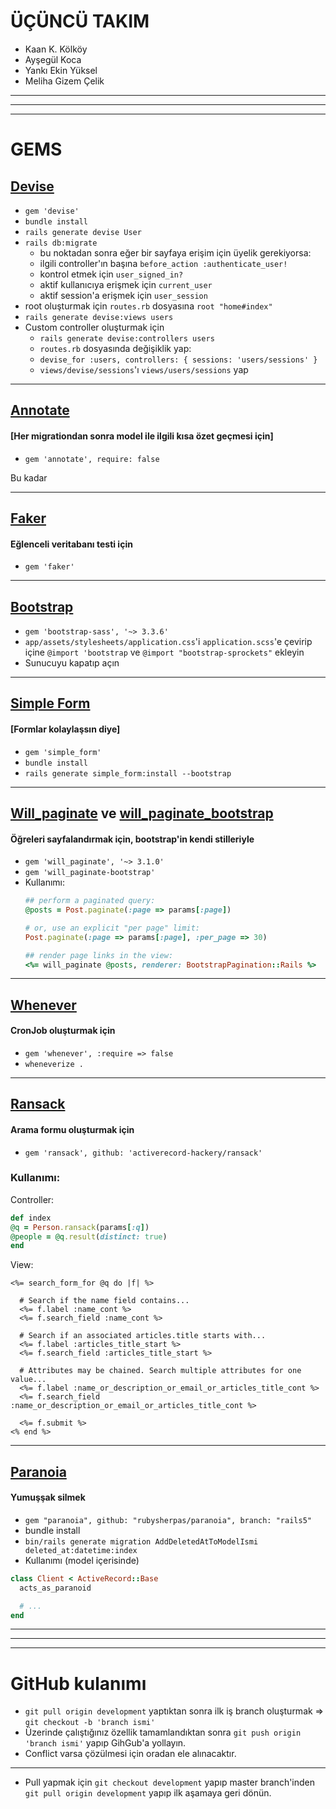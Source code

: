 # ÜÇÜNCÜ TAKIM
- Kaan K. Kölköy
- Ayşegül Koca
- Yankı Ekin Yüksel
- Meliha Gizem Çelik
---
---
---

# GEMS
## [Devise](https://github.com/plataformatec/devise)
- ```gem 'devise'```
- ```bundle install```
- ```rails generate devise User```
- ```rails db:migrate```
    - bu noktadan sonra eğer bir sayfaya erişim için üyelik gerekiyorsa:
    - ilgili controller'ın başına ```before_action :authenticate_user!```
    - kontrol etmek için ```user_signed_in?```
    - aktif kullanıcıya erişmek için ```current_user```
    - aktif session'a erişmek için ```user_session```
- root oluşturmak için ```routes.rb``` dosyasına ```root "home#index"```
- ```rails generate devise:views users```
- Custom controller oluşturmak için
    - ```rails generate devise:controllers users```
    - ```routes.rb``` dosyasında değişiklik yap:
    - ```devise_for :users, controllers: { sessions: 'users/sessions' }```
    - ```views/devise/sessions```'ı ```views/users/sessions``` yap

---
## [Annotate](https://github.com/ctran/annotate_models)
#### [Her migrationdan sonra model ile ilgili kısa özet geçmesi için]
- ```gem 'annotate', require: false```

Bu kadar

---
## [Faker](https://github.com/stympy/faker)
#### Eğlenceli veritabanı testi için
- ```gem 'faker'```
---
## [Bootstrap](https://github.com/twbs/bootstrap-sass)

- ```gem 'bootstrap-sass', '~> 3.3.6'```
- ```app/assets/stylesheets/application.css```'i ```application.scss```'e çevirip içine ```@import 'bootstrap``` ve ```@import "bootstrap-sprockets"``` ekleyin 
- Sunucuyu kapatıp açın
---
## [Simple Form](https://github.com/plataformatec/simple_form)
#### [Formlar kolaylaşsın diye]
- ```gem 'simple_form'```
- ```bundle install```
- ```rails generate simple_form:install --bootstrap```
---
## [Will_paginate](https://github.com/mislav/will_paginate) ve [will_paginate_bootstrap](https://github.com/bootstrap-ruby/will_paginate-bootstrap)
#### Öğreleri sayfalandırmak için, bootstrap'in kendi stilleriyle
- ```gem 'will_paginate', '~> 3.1.0'```
- ```gem 'will_paginate-bootstrap'```
- Kullanımı:
    ```ruby
    ## perform a paginated query:
    @posts = Post.paginate(:page => params[:page])

    # or, use an explicit "per page" limit:
    Post.paginate(:page => params[:page], :per_page => 30)

    ## render page links in the view:
    <%= will_paginate @posts, renderer: BootstrapPagination::Rails %>
    ```
---
## [Whenever](https://github.com/javan/whenever)
#### CronJob oluşturmak için
- ```gem 'whenever', :require => false```
- ```wheneverize .``` 
---
## [Ransack](https://github.com/activerecord-hackery/ransack)
#### Arama formu oluşturmak için
- ```gem 'ransack', github: 'activerecord-hackery/ransack'```

### Kullanımı:

Controller:
```ruby
def index
@q = Person.ransack(params[:q])
@people = @q.result(distinct: true)
end
```
View:
```erb
<%= search_form_for @q do |f| %>

  # Search if the name field contains...
  <%= f.label :name_cont %>
  <%= f.search_field :name_cont %>

  # Search if an associated articles.title starts with...
  <%= f.label :articles_title_start %>
  <%= f.search_field :articles_title_start %>

  # Attributes may be chained. Search multiple attributes for one value...
  <%= f.label :name_or_description_or_email_or_articles_title_cont %>
  <%= f.search_field :name_or_description_or_email_or_articles_title_cont %>

  <%= f.submit %>
<% end %>
```
---
## [Paranoia](https://github.com/rubysherpas/paranoia)
#### Yumuşşak silmek
- ```gem "paranoia", github: "rubysherpas/paranoia", branch: "rails5"```
- bundle install
- ```bin/rails generate migration AddDeletedAtToModelIsmi deleted_at:datetime:index```
- Kullanımı (model içerisinde)
```ruby
class Client < ActiveRecord::Base
  acts_as_paranoid

  # ...
end
```
---
---
---
# GitHub kulanımı
- ```git pull origin development``` yaptıktan sonra ilk iş branch oluşturmak => ```git checkout -b 'branch ismi'```
- Üzerinde çalıştığınız özellik tamamlandıktan sonra ```git push origin 'branch ismi'``` yapıp GihGub'a yollayın. 
- Conflict varsa çözülmesi için oradan ele alınacaktır.
---
- Pull yapmak için ```git checkout development``` yapıp master branch'inden ```git pull origin development``` yapıp ilk aşamaya geri dönün.